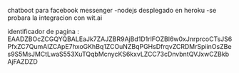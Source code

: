 chatboot para facebook messenger
-nodejs desplegado en heroku
-se probara la integracion con wit.ai

identificador de pagina : EAADZBOcZCGQYQBALEaJk7ZAJZBR9AjBd1D1rlFOZBl6w0xJnrprcoCTsJS6PfxZC7QumAIZCApE7hxoGKhBq1ZCOuNZBqPGHsDfrqvZCRDMrSpiinOsZBes9S5MsJMCtLwaS553XuTQqbMcnycKS6kxvLZCC73cDnvbntQVJxwCZBkbAjFAZDZD
